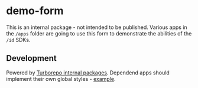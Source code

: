 # demo-form

This is an internal package - not intended to be published. Various apps in the `/apps` folder are going to use this form to demonstrate the abilities of the `/id` SDKs.

## Development

Powered by [Turborepo internal packages](https://turbo.build/repo/docs/handbook/sharing-code/internal-packages).
Dependend apps should implement their own global styles - [example](../../apps/react-nextjs/styles/globals.css).
